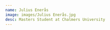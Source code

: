 ```yaml
---
name: Julius Enerås
image: images/Julius Enerås.jpg
desc: Masters Student at Chalmers University
---
```

